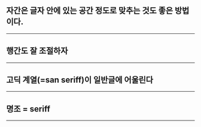 ## 자간은 글자 안에 있는 공간 정도로 맞추는 것도 좋은 방법이다.
---
## 행간도 잘 조절하자
---
## 고딕 계열(=san seriff)이 일반글에 어울린다
---
## 명조 = seriff
---
